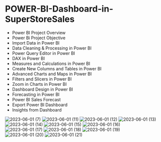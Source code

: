 # POWER-BI-Dashboard-in-SuperStoreSales

- Power BI Project Overview
- Power Bi Project Objective
- Import Data in Power BI
- Data Cleaning & Processing in Power BI
- Power Query Editor in Power BI
- DAX in Power BI
- Measures and Calculations in Power BI
- Create New Columns and Tables in Power BI
- Advanced Charts and Maps in Power BI
- Filters and Slicers in Power BI
- Zoom in Charts in Power BI
- Dashboard Design in Power BI 
- Forecasting in Power BI
- Power BI Sales Forecast
- Export Power BI Dashboard
- Insights from Dashboard 

![2023-06-01 (7)](https://github.com/HOSHANGI/POWER-BI-Dashboard-in-SuperStoreSales/assets/118753140/d3b4461b-4040-482c-ad8a-ad47eacd6acc)
![2023-06-01 (11)](https://github.com/HOSHANGI/POWER-BI-Dashboard-in-SuperStoreSales/assets/118753140/f88dec19-28a9-4be8-89e4-a69827bef9eb)
![2023-06-01 (12)](https://github.com/HOSHANGI/POWER-BI-Dashboard-in-SuperStoreSales/assets/118753140/5f25d757-602a-40d6-a200-ad9f9cd3ca99)
![2023-06-01 (13)](https://github.com/HOSHANGI/POWER-BI-Dashboard-in-SuperStoreSales/assets/118753140/61fb42ac-5980-4ac9-9e92-51c0e6e7cd14)
![2023-06-01 (14)](https://github.com/HOSHANGI/POWER-BI-Dashboard-in-SuperStoreSales/assets/118753140/8b3a8a8d-1158-4e13-b7bf-30f1d692489b)
![2023-06-01 (15)](https://github.com/HOSHANGI/POWER-BI-Dashboard-in-SuperStoreSales/assets/118753140/d004ab6c-7f4c-4389-9546-d1215ea5d32e)
![2023-06-01 (16)](https://github.com/HOSHANGI/POWER-BI-Dashboard-in-SuperStoreSales/assets/118753140/f5971b74-0a8e-4485-b7d7-63471ab2bf75)
![2023-06-01 (17)](https://github.com/HOSHANGI/POWER-BI-Dashboard-in-SuperStoreSales/assets/118753140/45432d22-027f-450a-97ee-95ac7db7b83d)
![2023-06-01 (18)](https://github.com/HOSHANGI/POWER-BI-Dashboard-in-SuperStoreSales/assets/118753140/41160150-c289-476b-8dac-68282fbf02e9)
![2023-06-01 (19)](https://github.com/HOSHANGI/POWER-BI-Dashboard-in-SuperStoreSales/assets/118753140/5f3a7ca6-d9aa-4bde-b3c6-a952cf93dcae)
![2023-06-01 (20)](https://github.com/HOSHANGI/POWER-BI-Dashboard-in-SuperStoreSales/assets/118753140/784ba157-e274-4d41-a7a3-80e8887d6ac8)
![2023-06-01 (21)](https://github.com/HOSHANGI/POWER-BI-Dashboard-in-SuperStoreSales/assets/118753140/92c5052e-9eba-4b67-9a53-52450e94341b)
